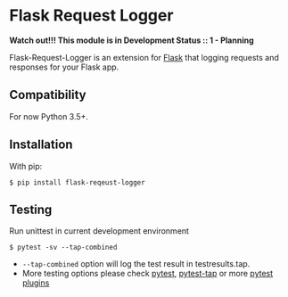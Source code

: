 Flask Request Logger
====================

**Watch out!!! This module is in Development Status :: 1 - Planning**

Flask-Request-Logger is an extension for [Flask](http://flask.pocoo.org/) that logging requests and responses for your Flask app.

Compatibility
-------------

For now Python 3.5+.

Installation
------------

With pip:
```
$ pip install flask-reqeust-logger
```

Testing
-------

Run unittest in current development environment
```
$ pytest -sv --tap-combined
```
* `--tap-combined` option will log the test result in testresults.tap.  
* More testing options please check [pytest](https://github.com/pytest-dev/pytest/), [pytest-tap](https://github.com/python-tap/pytest-tap) or more [pytest plugins](http://plugincompat.herokuapp.com/)
